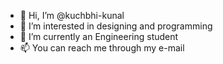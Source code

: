 - 👋 Hi, I’m @kuchbhi-kunal
- 👀 I’m interested in designing and programming
- 🌱 I’m currently an Engineering student
- 📫 You can reach me through my e-mail

<!---
kuchbhi-kunal/kuchbhi-kunal is a ✨ special ✨ repository because its `README.md` (this file) appears on your GitHub profile.
You can click the Preview link to take a look at your changes.
--->
